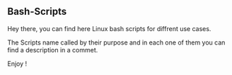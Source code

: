 
## Bash-Scripts
Hey there, you can find here Linux bash scripts for diffrent use cases.

The Scripts name called by their purpose and in each one of them you can find a description in a commet.

Enjoy !



